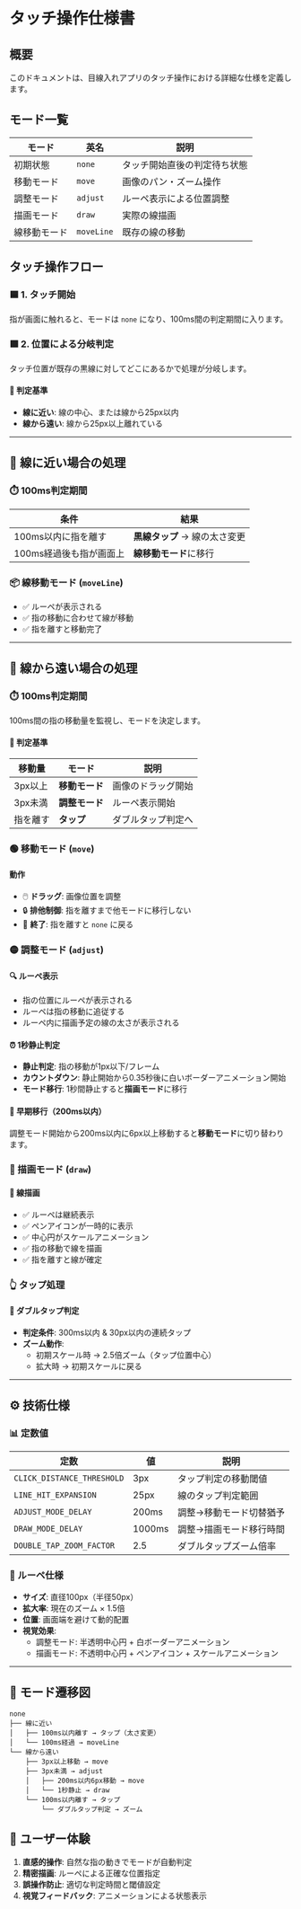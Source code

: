 # タッチ操作仕様書

## 概要

このドキュメントは、目線入れアプリのタッチ操作における詳細な仕様を定義します。

## モード一覧

| モード | 英名 | 説明 |
|--------|------|------|
| 初期状態 | `none` | タッチ開始直後の判定待ち状態 |
| 移動モード | `move` | 画像のパン・ズーム操作 |
| 調整モード | `adjust` | ルーペ表示による位置調整 |
| 描画モード | `draw` | 実際の線描画 |
| 線移動モード | `moveLine` | 既存の線の移動 |

## タッチ操作フロー

### 🟦 1. タッチ開始

指が画面に触れると、モードは `none` になり、100ms間の判定期間に入ります。

### 🟩 2. 位置による分岐判定

タッチ位置が既存の黒線に対してどこにあるかで処理が分岐します。

#### 📏 判定基準
- **線に近い**: 線の中心、または線から25px以内
- **線から遠い**: 線から25px以上離れている

---

## 🔴 線に近い場合の処理

### ⏱️ 100ms判定期間

| 条件 | 結果 |
|------|------|
| 100ms以内に指を離す | **黒線タップ** → 線の太さ変更 |
| 100ms経過後も指が画面上 | **線移動モード**に移行 |

### 📦 線移動モード (`moveLine`)

- ✅ ルーペが表示される
- ✅ 指の移動に合わせて線が移動
- ✅ 指を離すと移動完了

---

## 🔵 線から遠い場合の処理

### ⏱️ 100ms判定期間

100ms間の指の移動量を監視し、モードを決定します。

#### 🎯 判定基準

| 移動量 | モード | 説明 |
|--------|--------|------|
| 3px以上 | **移動モード** | 画像のドラッグ開始 |
| 3px未満 | **調整モード** | ルーペ表示開始 |
| 指を離す | **タップ** | ダブルタップ判定へ |

### 🟢 移動モード (`move`)

#### 動作
- 🖱️ **ドラッグ**: 画像位置を調整
- 🔒 **排他制御**: 指を離すまで他モードに移行しない
- 🔄 **終了**: 指を離すと `none` に戻る

### 🟡 調整モード (`adjust`)

#### 🔍 ルーペ表示
- 指の位置にルーペが表示される
- ルーペは指の移動に追従する
- ルーペ内に描画予定の線の太さが表示される

#### ⏰ 1秒静止判定
- **静止判定**: 指の移動が1px以下/フレーム
- **カウントダウン**: 静止開始から0.35秒後に白いボーダーアニメーション開始
- **モード移行**: 1秒間静止すると**描画モード**に移行

#### 🔀 早期移行（200ms以内）
調整モード開始から200ms以内に6px以上移動すると**移動モード**に切り替わります。

### 🔴 描画モード (`draw`)

#### 🎨 線描画
- ✅ ルーペは継続表示
- ✅ ペンアイコンが一時的に表示
- ✅ 中心円がスケールアニメーション
- ✅ 指の移動で線を描画
- ✅ 指を離すと線が確定

### 👆 タップ処理

#### 🔄 ダブルタップ判定
- **判定条件**: 300ms以内 & 30px以内の連続タップ
- **ズーム動作**:
  - 初期スケール時 → 2.5倍ズーム（タップ位置中心）
  - 拡大時 → 初期スケールに戻る

---

## ⚙️ 技術仕様

### 📊 定数値

| 定数 | 値 | 説明 |
|------|---|------|
| `CLICK_DISTANCE_THRESHOLD` | 3px | タップ判定の移動閾値 |
| `LINE_HIT_EXPANSION` | 25px | 線のタップ判定範囲 |
| `ADJUST_MODE_DELAY` | 200ms | 調整→移動モード切替猶予 |
| `DRAW_MODE_DELAY` | 1000ms | 調整→描画モード移行時間 |
| `DOUBLE_TAP_ZOOM_FACTOR` | 2.5 | ダブルタップズーム倍率 |

### 🎯 ルーペ仕様

- **サイズ**: 直径100px（半径50px）
- **拡大率**: 現在のズーム × 1.5倍
- **位置**: 画面端を避けて動的配置
- **視覚効果**: 
  - 調整モード: 半透明中心円 + 白ボーダーアニメーション
  - 描画モード: 不透明中心円 + ペンアイコン + スケールアニメーション

---

## 🔄 モード遷移図

```
none
├── 線に近い
│   ├── 100ms以内離す → タップ（太さ変更）
│   └── 100ms経過 → moveLine
└── 線から遠い
    ├── 3px以上移動 → move
    ├── 3px未満 → adjust
    │   ├── 200ms以内6px移動 → move
    │   └── 1秒静止 → draw
    └── 100ms以内離す → タップ
        └── ダブルタップ判定 → ズーム
```

## 📱 ユーザー体験

1. **直感的操作**: 自然な指の動きでモードが自動判定
2. **精密描画**: ルーペによる正確な位置指定
3. **誤操作防止**: 適切な判定時間と閾値設定
4. **視覚フィードバック**: アニメーションによる状態表示